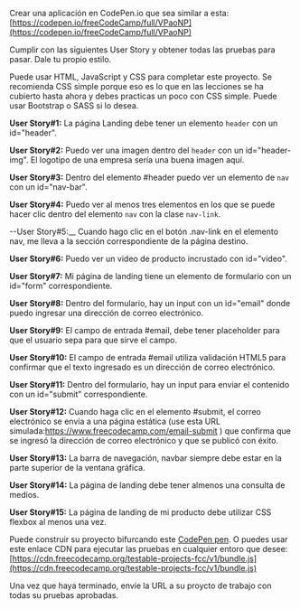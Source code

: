 Crear una aplicación en CodePen.io que sea similar a esta:[https://codepen.io/freeCodeCamp/full/VPaoNP](https://codepen.io/freeCodeCamp/full/VPaoNP)

Cumplir con las siguientes User Story y obtener todas las pruebas para pasar. Dale tu propio estilo.

Puede usar HTML, JavaScript y CSS para completar este proyecto. Se recomienda CSS simple porque eso es lo que en las lecciones se ha cubierto hasta ahora y debes practicas un poco con CSS simple. Puede usar Bootstrap o SASS si lo desea.

__User Story#1:__ La página Landing debe tener un elemento ``header`` con un id="header".

__User Story#2:__ Puedo ver una imagen dentro del ``header`` con un id="header-img". El logotipo de una empresa sería una buena imagen aquí.

__User Story#3:__ Dentro del elemento #header puedo ver un elemento de ``nav`` con un id="nav-bar".

__User Story#4:__ Puedo ver al menos tres elementos en los que se puede hacer clic dentro del elemento ``nav`` con la clase ``nav-link``.

--User Story#5:__  Cuando hago clic en el botón .nav-link en el elemento nav, me lleva a la sección correspondiente de la página destino.

__User Story#6:__ Puedo ver un video de producto incrustado con id="video".

__User Story#7:__ Mi página de landing tiene un elemento de formulario con un id="form" correspondiente.

__User Story#8:__ Dentro del formulario, hay un input con un id="email" donde puedo ingresar una dirección de correo electrónico.

__User Story#9:__ El campo de entrada #email, debe tener placeholder para que el usuario sepa para que sirve el campo.

__User Story#10:__ El campo de entrada #email utiliza validación HTML5 para confirmar que el texto ingresado es un dirección de correo electrónico.

__User Story#11:__ Dentro del formulario, hay un input para enviar el contenido con un id="submit" correspondiente.

__User Story#12:__ Cuando haga clic en el elemento #submit, el correo electrónico se envía a una página estática (use esta URL simulada:https://www.freecodecamp.com/email-submit ) que confirma que se ingresó la dirección de correo electrónico y que se publicó con éxito.

__User Story#13:__ La barra de navegación, navbar siempre debe estar en la parte superior de la ventana gráfica.

__User Story#14:__ La página de landing debe tener almenos una consulta de medios.

__User Story#15:__ La página de landing de mi producto debe utilizar CSS flexbox al menos una vez.

Puede construir su proyecto bifurcando este [CodePen pen](https://codepen.io/freeCodeCamp/pen/MJjpwO). O puedes usar este enlace CDN para ejecutar las pruebas en cualquier entoro que desee: [https://cdn.freecodecamp.org/testable-projects-fcc/v1/bundle.js](https://cdn.freecodecamp.org/testable-projects-fcc/v1/bundle.js)

Una vez que haya terminado, envíe la URL a su proycto de trabajo con todas su pruebas aprobadas.
